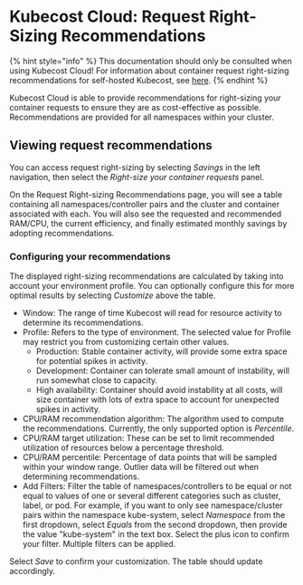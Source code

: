 # Kubecost Cloud: Request Right-Sizing Recommendations

{% hint style="info" %}
This documentation should only be consulted when using Kubecost Cloud! For information about container request right-sizing recommendations for self-hosted Kubecost, see [here](https://docs.kubecost.com/using-kubecost/navigating-the-kubecost-ui/savings/auto-request-sizing).
{% endhint %}

Kubecost Cloud is able to provide recommendations for right-sizing your container requests to ensure they are as cost-effective as possible. Recommendations are provided for all namespaces within your cluster.

## Viewing request recommendations

You can access request right-sizing by selecting _Savings_ in the left navigation, then select the _Right-size your container requests_ panel.

On the Request Right-sizing Recommendations page, you will see a table containing all namespaces/controller pairs and the cluster and container associated with each. You will also see the requested and recommended RAM/CPU, the current efficiency, and finally estimated monthly savings by adopting recommendations.

### Configuring your recommendations

The displayed right-sizing recommendations are calculated by taking into account your environment profile. You can optionally configure this for more optimal results by selecting _Customize_ above the table.

* Window: The range of time Kubecost will read for resource activity to determine its recommendations.
* Profile: Refers to the type of environment. The selected value for Profile may restrict you from customizing certain other values.
  * Production: Stable container activity, will provide some extra space for potential spikes in activity.
  * Development: Container can tolerate small amount of instability, will run somewhat close to capacity.
  * High availability: Container should avoid instability at all costs, will size container with lots of extra space to account for unexpected spikes in activity.
* CPU/RAM recommendation algorithm: The algorithm used to compute the recommendations. Currently, the only supported option is _Percentile_.
* CPU/RAM target utilization: These can be set to limit recommended utilization of resources below a percentage threshold.
* CPU/RAM percentile: Percentage of data points that will be sampled within your window range. Outlier data will be filtered out when determining recommendations.
* Add Filters: Filter the table of namespaces/controllers to be equal or not equal to values of one or several different categories such as cluster, label, or pod. For example, if you want to only see namespace/cluster pairs within the namespace kube-system, select _Namespace_ from the first dropdown, select _Equals_ from the second dropdown, then provide the value "kube-system" in the text box. Select the plus icon to confirm your filter. Multiple filters can be applied.

Select _Save_ to confirm your customization. The table should update accordingly.
